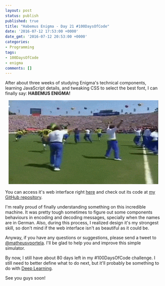 ```yaml
---
layout: post
status: publish
published: true
title: "Habemus Enigma - Day 21 #100DaysOfCode"
date: '2016-07-12 17:53:00 +0000'
date_gmt: '2016-07-12 20:53:00 +0000'
categories:
- Programming
tags:
- 100DaysOfCode
- enigma
comments: []
---
```


After about three weeks of studying Enigma's technical components, learning JavaScript details, and tweaking CSS to select the best font, I can finally say: **HABEMUS ENIGMA!**

<center><img src="/assets/images/tetra.gif"></center>

You can access it's web interface right [here](/enigma) and check out its code at [my GitHub repository](https://github.com/matheusportela/enigma-machine).

I'm really proud of finally understanding something on this incredible machine. It was pretty tough sometimes to figure out some components behaviours in encoding and decoding messages, specially when the names are in German. Also, during this process, I realized design it's my strongest skill, so don't mind if the web interface isn't as beautiful as it could be.

Anyway, if you have any questions or suggestions, please send a tweet to [@matheusvportela](https://twitter.com/matheusvportela). I'll be glad to help you and improve this simple simulator.

By now, I still have about 80 days left in my #100DaysOfCode challenge. I still need to better define what to do next, but it'll probably be something to do with [Deep Learning](https://en.wikipedia.org/wiki/Deep_learning).

See you guys soon!